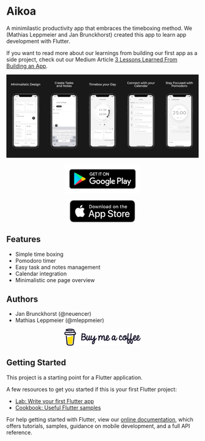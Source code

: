 # Aikoa
A minimilastic productivity app that embraces the timeboxing method. We (Mathias Leppmeier and Jan Brunckhorst)
created this app to learn app development with Flutter.

If you want to read more about our learnings from building our first app as a side project, check out our Medium Article
[3 Lessons Learned From Building an App](https://medium.com/@jan.brunckhorst/lessons-learned-from-building-an-app-8c39f66a75d0).

![Image](images/Aikoa_iOS.png)

<p align="center">
    <a href="https://play.google.com/store/apps/details?id=com.betasonly.aikoa"><img src="images/google-play-badge.png" width="200"></img></a>
</p>
<p align="center">
    <a href="https://apps.apple.com/app/id1553344471"><img src="images/app-store-badge.svg" width="172" padding=></img></a>
</p>

## Features
- Simple time boxing
- Pomodoro timer
- Easy task and notes management
- Calendar integration
- Minimalistic one page overview

## Authors
- Jan Brunckhorst (@neuencer)
- Mathias Leppmeier (@mleppmeier)

<p align="center">
    <a href="https://www.buymeacoffee.com/betasonly"><img src="images/buy-me-a-coffee-badge.png" width="200"></img></a>
</p>

## Getting Started

This project is a starting point for a Flutter application.

A few resources to get you started if this is your first Flutter project:

- [Lab: Write your first Flutter app](https://flutter.io/docs/get-started/codelab)
- [Cookbook: Useful Flutter samples](https://flutter.io/docs/cookbook)

For help getting started with Flutter, view our 
[online documentation](https://flutter.io/docs), which offers tutorials, 
samples, guidance on mobile development, and a full API reference.